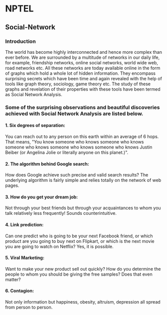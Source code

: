 # NPTEL

## Social-Network

### Introduction
The world has become highly interconnected and hence more complex than ever before. We are surrounded by a multitude of networks in our daily life, for example, friendship networks, online social networks, world wide web, road networks etc. All these networks are today available online in the form of graphs which hold a whole lot of hidden information. They encompass surprising secrets which have been time and again revealed with the help of tools like graph theory, sociology, game theory etc. The study of these graphs and revelation of their properties with these tools have been termed as Social Network Analysis.

### Some of the surprising observations and beautiful discoveries achieved with Social Network Analysis are listed below. 
#### 1. Six degrees of separation:
You can reach out to any person on this earth within an average of 6 hops. That means, "You know someone who knows someone who knows someone who knows someone who knows someone who knows Justin Beiber (or Angelina Jolie or literally anyone on this planet.)".
#### 2. The algorithm behind Google search:
How does Google achieve such precise and valid search results? The underlying algorithm is fairly simple and relies totally on the network of web pages.
#### 3. How do you get your dream job:
Not through your best friends but through your acquaintances to whom you talk relatively less frequently! Sounds counterintuitive.
#### 4. Link prediction:
Can one predict who is going to be your next Facebook friend, or which product are you going to buy next on Flipkart, or which is the next movie you are going to watch on Netflix? Yes, it is possible.
#### 5. Viral Marketing:
Want to make your new product sell out quickly? How do you determine the people to whom you should be giving the free samples? Does that even matter? 
#### 6. Contagion:
Not only information but happiness, obesity, altruism, depression all spread from person to person.
